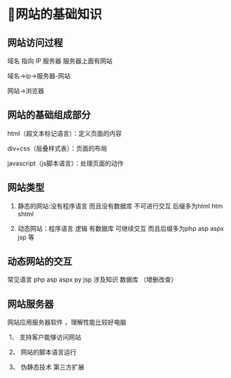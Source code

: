 # :smiling_face_with_three_hearts:网站的基础知识

## 网站访问过程

域名 指向 IP 服务器 服务器上面有网站

域名->ip->服务器-网站

网站->浏览器

## 网站的基础组成部分

html（超文本标记语言）：定义页面的内容

div+css（层叠样式表）：页面的布局

javascript（js脚本语言）：处理页面的动作

## 网站类型

1. 静态的网站:没有程序语言 而且没有数据库 不可进行交互 后缀多为html htm shtml

2. 动态网站：程序语言 逻辑 有数据库 可继续交互 而且后缀多为php asp aspx jsp 等

## 动态网站的交互

常见语言 php asp aspx py jsp 涉及知识 数据库 （增删改查）

## 网站服务器

网站应用服务器软件 ，理解性能比较好电脑

​	1、 支持客户能够访问网站

​	2、 网站的脚本语言运行

​	3、 伪静态技术 第三方扩展